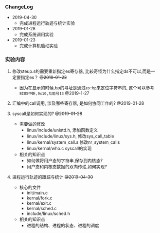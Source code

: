 ### ChangeLog
* 2019-04-30
	* 完成进程运行轨迹与统计实验
* 2019-01-28
	* 完成系统调用实验
* 2019-01-23
	* 完成计算机启动实验

### 实验内容

1. 修改steup.s的需要重新指定es寄存器, 比较奇怪为什么指定ds不可以,而是一定要指定es？ ~~@2019-01-23~~
	* 因为在显示的时候,bp的寻址是通过`es:bp`来定位字符串的, 这个可以参考`BIOS中断,0x10,功能号13` @2019-1-27

2. 汇编中的call调用, 涉及哪些寄存器, 是如何协同工作的? @2019-01-28
3. syscall是如何实现的? ~~@2019-01-28~~
	* 需要做的修改
		* linux/include/unistd.h,    添加函数定义
		* linux/include/linux/sys.h, 修改sys_call_table
		* linux/kernal/system_call.s 修改nr_system_calls
		* linux/kernal/who.c         syscall的实现
	* 相关的知识点
		* 如何做将用户态的字符串,保存到内核态?
		* 用户态和内核态数据的双向传递,如何实现?

4. 进程运行轨迹的跟踪与统计 ~~@2019-04-30~~
    * 核心的文件
    	* init/main.c
    	* kernal/fork.c
    	* kernal/exit.c
    	* kernal/sched.c
    	* include/linux/sched.h
    * 相关的知识点
    	* 进程的结构、进程的状态、进程的调度
